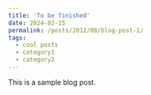 ```yaml
---
title: 'To be finished'
date: 2024-02-15
permalink: /posts/2012/08/blog-post-1/
tags:
  - cool posts
  - category1
  - category2
---
```


This is a sample blog post.
